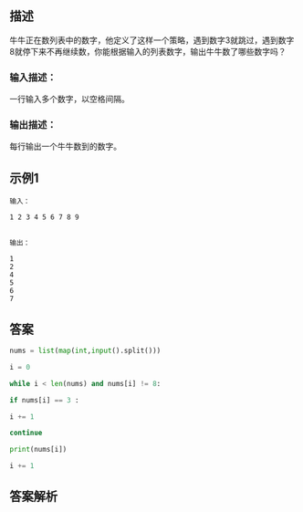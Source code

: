 ## 描述

牛牛正在数列表中的数字，他定义了这样一个策略，遇到数字3就跳过，遇到数字8就停下来不再继续数，你能根据输入的列表数字，输出牛牛数了哪些数字吗？

### 输入描述：

一行输入多个数字，以空格间隔。

### 输出描述：

每行输出一个牛牛数到的数字。

## 示例1

```
输入：

1 2 3 4 5 6 7 8 9


输出：

1
2
4
5
6
7

```
## 答案

```python 
nums = list(map(int,input().split()))

i = 0

while i < len(nums) and nums[i] != 8:

if nums[i] == 3 :

i += 1

continue

print(nums[i])

i += 1
```

## 答案解析